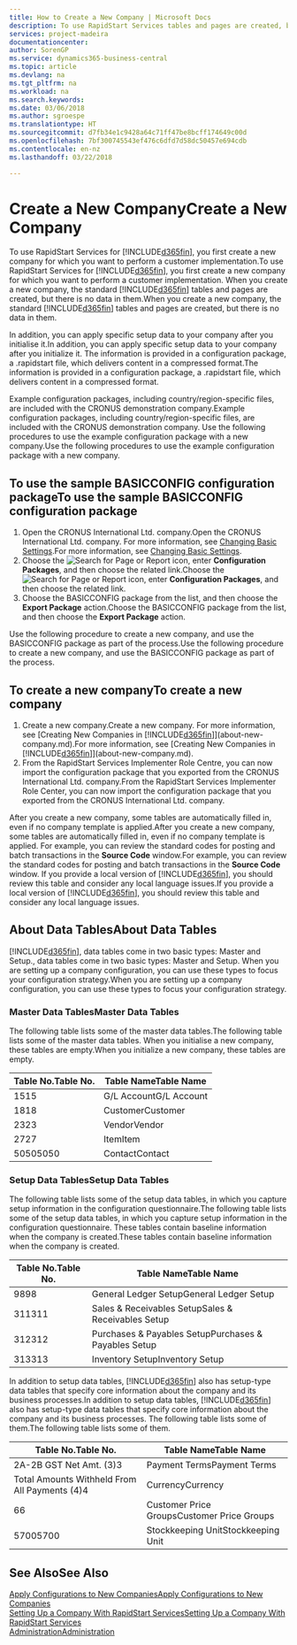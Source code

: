 ```yaml
---
title: How to Create a New Company | Microsoft Docs
description: To use RapidStart Services tables and pages are created, but there is no data in them.
services: project-madeira
documentationcenter: 
author: SorenGP
ms.service: dynamics365-business-central
ms.topic: article
ms.devlang: na
ms.tgt_pltfrm: na
ms.workload: na
ms.search.keywords: 
ms.date: 03/06/2018
ms.author: sgroespe
ms.translationtype: HT
ms.sourcegitcommit: d7fb34e1c9428a64c71ff47be8bcff174649c00d
ms.openlocfilehash: 7bf300745543ef476c6dfd7d58dc50457e694cdb
ms.contentlocale: en-nz
ms.lasthandoff: 03/22/2018

---
```

# <a name="create-a-new-company"></a><span data-ttu-id="8d627-103">Create a New Company</span><span class="sxs-lookup"><span data-stu-id="8d627-103">Create a New Company</span></span>
<span data-ttu-id="8d627-104">To use RapidStart Services for [!INCLUDE[d365fin](includes/d365fin_md.md)], you first create a new company for which you want to perform a customer implementation.</span><span class="sxs-lookup"><span data-stu-id="8d627-104">To use RapidStart Services for [!INCLUDE[d365fin](includes/d365fin_md.md)], you first create a new company for which you want to perform a customer implementation.</span></span> <span data-ttu-id="8d627-105">When you create a new company, the standard [!INCLUDE[d365fin](includes/d365fin_md.md)] tables and pages are created, but there is no data in them.</span><span class="sxs-lookup"><span data-stu-id="8d627-105">When you create a new company, the standard [!INCLUDE[d365fin](includes/d365fin_md.md)] tables and pages are created, but there is no data in them.</span></span>

<span data-ttu-id="8d627-106">In addition, you can apply specific setup data to your company after you initialise it.</span><span class="sxs-lookup"><span data-stu-id="8d627-106">In addition, you can apply specific setup data to your company after you initialize it.</span></span> <span data-ttu-id="8d627-107">The information is provided in a configuration package, a .rapidstart file, which delivers content in a compressed format.</span><span class="sxs-lookup"><span data-stu-id="8d627-107">The information is provided in a configuration package, a .rapidstart file, which delivers content in a compressed format.</span></span>  

<span data-ttu-id="8d627-108">Example configuration packages, including country/region-specific files, are included with the CRONUS demonstration company.</span><span class="sxs-lookup"><span data-stu-id="8d627-108">Example configuration packages, including country/region-specific files, are included with the CRONUS demonstration company.</span></span> <span data-ttu-id="8d627-109">Use the following procedures to use the example configuration package with a new company.</span><span class="sxs-lookup"><span data-stu-id="8d627-109">Use the following procedures to use the example configuration package with a new company.</span></span>  

## <a name="to-use-the-sample-basicconfig-configuration-package"></a><span data-ttu-id="8d627-110">To use the sample BASICCONFIG configuration package</span><span class="sxs-lookup"><span data-stu-id="8d627-110">To use the sample BASICCONFIG configuration package</span></span>  
1. <span data-ttu-id="8d627-111">Open the CRONUS International Ltd. company.</span><span class="sxs-lookup"><span data-stu-id="8d627-111">Open the CRONUS International Ltd. company.</span></span> <span data-ttu-id="8d627-112">For more information, see [Changing Basic Settings](ui-change-basic-settings.md).</span><span class="sxs-lookup"><span data-stu-id="8d627-112">For more information, see [Changing Basic Settings](ui-change-basic-settings.md).</span></span>
2. <span data-ttu-id="8d627-113">Choose the ![Search for Page or Report](media/ui-search/search_small.png "Search for Page or Report icon") icon, enter **Configuration Packages**, and then choose the related link.</span><span class="sxs-lookup"><span data-stu-id="8d627-113">Choose the ![Search for Page or Report](media/ui-search/search_small.png "Search for Page or Report icon") icon, enter **Configuration Packages**, and then choose the related link.</span></span>  
3. <span data-ttu-id="8d627-114">Choose the BASICCONFIG package from the list, and then choose the **Export Package** action.</span><span class="sxs-lookup"><span data-stu-id="8d627-114">Choose the BASICCONFIG package from the list, and then choose the **Export Package** action.</span></span>  

<span data-ttu-id="8d627-115">Use the following procedure to create a new company, and use the BASICCONFIG package as part of the process.</span><span class="sxs-lookup"><span data-stu-id="8d627-115">Use the following procedure to create a new company, and use the BASICCONFIG package as part of the process.</span></span>  

## <a name="to-create-a-new-company"></a><span data-ttu-id="8d627-116">To create a new company</span><span class="sxs-lookup"><span data-stu-id="8d627-116">To create a new company</span></span>  
1. <span data-ttu-id="8d627-117">Create a new company.</span><span class="sxs-lookup"><span data-stu-id="8d627-117">Create a new company.</span></span> <span data-ttu-id="8d627-118">For more information, see [Creating New Companies in [!INCLUDE[d365fin](includes/d365fin_md.md)]](about-new-company.md).</span><span class="sxs-lookup"><span data-stu-id="8d627-118">For more information, see [Creating New Companies in [!INCLUDE[d365fin](includes/d365fin_md.md)]](about-new-company.md).</span></span>
2. <span data-ttu-id="8d627-119">From the RapidStart Services Implementer Role Centre, you can now import the configuration package that you exported from the CRONUS International Ltd. company.</span><span class="sxs-lookup"><span data-stu-id="8d627-119">From the RapidStart Services Implementer Role Center, you can now import the configuration package that you exported from the CRONUS International Ltd. company.</span></span>

<span data-ttu-id="8d627-120">After you create a new company, some tables are automatically filled in, even if no company template is applied.</span><span class="sxs-lookup"><span data-stu-id="8d627-120">After you create a new company, some tables are automatically filled in, even if no company template is applied.</span></span> <span data-ttu-id="8d627-121">For example, you can review the standard codes for posting and batch transactions in the **Source Code** window.</span><span class="sxs-lookup"><span data-stu-id="8d627-121">For example, you can review the standard codes for posting and batch transactions in the **Source Code** window.</span></span> <span data-ttu-id="8d627-122">If you provide a local version of [!INCLUDE[d365fin](includes/d365fin_md.md)], you should review this table and consider any local language issues.</span><span class="sxs-lookup"><span data-stu-id="8d627-122">If you provide a local version of [!INCLUDE[d365fin](includes/d365fin_md.md)], you should review this table and consider any local language issues.</span></span>

## <a name="about-data-tables"></a><span data-ttu-id="8d627-123">About Data Tables</span><span class="sxs-lookup"><span data-stu-id="8d627-123">About Data Tables</span></span>
[!INCLUDE[d365fin](includes/d365fin_md.md)]<span data-ttu-id="8d627-124">, data tables come in two basic types: Master and Setup.</span><span class="sxs-lookup"><span data-stu-id="8d627-124">, data tables come in two basic types: Master and Setup.</span></span> <span data-ttu-id="8d627-125">When you are setting up a company configuration, you can use these types to focus your configuration strategy.</span><span class="sxs-lookup"><span data-stu-id="8d627-125">When you are setting up a company configuration, you can use these types to focus your configuration strategy.</span></span>  

### <a name="master-data-tables"></a><span data-ttu-id="8d627-126">Master Data Tables</span><span class="sxs-lookup"><span data-stu-id="8d627-126">Master Data Tables</span></span>  
<span data-ttu-id="8d627-127">The following table lists some of the master data tables.</span><span class="sxs-lookup"><span data-stu-id="8d627-127">The following table lists some of the master data tables.</span></span> <span data-ttu-id="8d627-128">When you initialise a new company, these tables are empty.</span><span class="sxs-lookup"><span data-stu-id="8d627-128">When you initialize a new company, these tables are empty.</span></span>  

|<span data-ttu-id="8d627-129">Table No.</span><span class="sxs-lookup"><span data-stu-id="8d627-129">Table No.</span></span>|<span data-ttu-id="8d627-130">Table Name</span><span class="sxs-lookup"><span data-stu-id="8d627-130">Table Name</span></span>|  
|-------------------|--------------------|  
|<span data-ttu-id="8d627-131">15</span><span class="sxs-lookup"><span data-stu-id="8d627-131">15</span></span>|<span data-ttu-id="8d627-132">G/L Account</span><span class="sxs-lookup"><span data-stu-id="8d627-132">G/L Account</span></span>|  
|<span data-ttu-id="8d627-133">18</span><span class="sxs-lookup"><span data-stu-id="8d627-133">18</span></span>|<span data-ttu-id="8d627-134">Customer</span><span class="sxs-lookup"><span data-stu-id="8d627-134">Customer</span></span>|  
|<span data-ttu-id="8d627-135">23</span><span class="sxs-lookup"><span data-stu-id="8d627-135">23</span></span>|<span data-ttu-id="8d627-136">Vendor</span><span class="sxs-lookup"><span data-stu-id="8d627-136">Vendor</span></span>|  
|<span data-ttu-id="8d627-137">27</span><span class="sxs-lookup"><span data-stu-id="8d627-137">27</span></span>|<span data-ttu-id="8d627-138">Item</span><span class="sxs-lookup"><span data-stu-id="8d627-138">Item</span></span>|  
|<span data-ttu-id="8d627-139">5050</span><span class="sxs-lookup"><span data-stu-id="8d627-139">5050</span></span>|<span data-ttu-id="8d627-140">Contact</span><span class="sxs-lookup"><span data-stu-id="8d627-140">Contact</span></span>|  

### <a name="setup-data-tables"></a><span data-ttu-id="8d627-141">Setup Data Tables</span><span class="sxs-lookup"><span data-stu-id="8d627-141">Setup Data Tables</span></span>  
<span data-ttu-id="8d627-142">The following table lists some of the setup data tables, in which you capture setup information in the configuration questionnaire.</span><span class="sxs-lookup"><span data-stu-id="8d627-142">The following table lists some of the setup data tables, in which you capture setup information in the configuration questionnaire.</span></span> <span data-ttu-id="8d627-143">These tables contain baseline information when the company is created.</span><span class="sxs-lookup"><span data-stu-id="8d627-143">These tables contain baseline information when the company is created.</span></span>  

|<span data-ttu-id="8d627-144">Table No.</span><span class="sxs-lookup"><span data-stu-id="8d627-144">Table No.</span></span>|<span data-ttu-id="8d627-145">Table Name</span><span class="sxs-lookup"><span data-stu-id="8d627-145">Table Name</span></span>|  
|-------------------|--------------------|  
|<span data-ttu-id="8d627-146">98</span><span class="sxs-lookup"><span data-stu-id="8d627-146">98</span></span>|<span data-ttu-id="8d627-147">General Ledger Setup</span><span class="sxs-lookup"><span data-stu-id="8d627-147">General Ledger Setup</span></span>|  
|<span data-ttu-id="8d627-148">311</span><span class="sxs-lookup"><span data-stu-id="8d627-148">311</span></span>|<span data-ttu-id="8d627-149">Sales & Receivables Setup</span><span class="sxs-lookup"><span data-stu-id="8d627-149">Sales & Receivables Setup</span></span>|  
|<span data-ttu-id="8d627-150">312</span><span class="sxs-lookup"><span data-stu-id="8d627-150">312</span></span>|<span data-ttu-id="8d627-151">Purchases & Payables Setup</span><span class="sxs-lookup"><span data-stu-id="8d627-151">Purchases & Payables Setup</span></span>|  
|<span data-ttu-id="8d627-152">313</span><span class="sxs-lookup"><span data-stu-id="8d627-152">313</span></span>|<span data-ttu-id="8d627-153">Inventory Setup</span><span class="sxs-lookup"><span data-stu-id="8d627-153">Inventory Setup</span></span>|  

<span data-ttu-id="8d627-154">In addition to setup data tables, [!INCLUDE[d365fin](includes/d365fin_md.md)] also has setup-type data tables that specify core information about the company and its business processes.</span><span class="sxs-lookup"><span data-stu-id="8d627-154">In addition to setup data tables, [!INCLUDE[d365fin](includes/d365fin_md.md)] also has setup-type data tables that specify core information about the company and its business processes.</span></span> <span data-ttu-id="8d627-155">The following table lists some of them.</span><span class="sxs-lookup"><span data-stu-id="8d627-155">The following table lists some of them.</span></span>  

|<span data-ttu-id="8d627-156">Table No.</span><span class="sxs-lookup"><span data-stu-id="8d627-156">Table No.</span></span>|<span data-ttu-id="8d627-157">Table Name</span><span class="sxs-lookup"><span data-stu-id="8d627-157">Table Name</span></span>|  
|-------------------|--------------------|  
|<span data-ttu-id="8d627-158">2A-2B GST Net Amt. (3)</span><span class="sxs-lookup"><span data-stu-id="8d627-158">3</span></span>|<span data-ttu-id="8d627-159">Payment Terms</span><span class="sxs-lookup"><span data-stu-id="8d627-159">Payment Terms</span></span>|  
|<span data-ttu-id="8d627-160">Total Amounts Withheld From All Payments (4)</span><span class="sxs-lookup"><span data-stu-id="8d627-160">4</span></span>|<span data-ttu-id="8d627-161">Currency</span><span class="sxs-lookup"><span data-stu-id="8d627-161">Currency</span></span>|  
|<span data-ttu-id="8d627-162">6</span><span class="sxs-lookup"><span data-stu-id="8d627-162">6</span></span>|<span data-ttu-id="8d627-163">Customer Price Groups</span><span class="sxs-lookup"><span data-stu-id="8d627-163">Customer Price Groups</span></span>|  
|<span data-ttu-id="8d627-164">5700</span><span class="sxs-lookup"><span data-stu-id="8d627-164">5700</span></span>|<span data-ttu-id="8d627-165">Stockkeeping Unit</span><span class="sxs-lookup"><span data-stu-id="8d627-165">Stockkeeping Unit</span></span>|

  

## <a name="see-also"></a><span data-ttu-id="8d627-166">See Also</span><span class="sxs-lookup"><span data-stu-id="8d627-166">See Also</span></span>  
[<span data-ttu-id="8d627-167">Apply Configurations to New Companies</span><span class="sxs-lookup"><span data-stu-id="8d627-167">Apply Configurations to New Companies</span></span>](admin-apply-configuration-to-new-companies.md)  
[<span data-ttu-id="8d627-168">Setting Up a Company With RapidStart Services</span><span class="sxs-lookup"><span data-stu-id="8d627-168">Setting Up a Company With RapidStart Services</span></span>](admin-set-up-a-company-with-rapidstart.md)  
[<span data-ttu-id="8d627-169">Administration</span><span class="sxs-lookup"><span data-stu-id="8d627-169">Administration</span></span>](admin-setup-and-administration.md)

